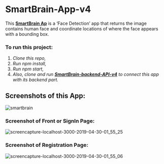 # SmartBrain-App-v4

This **[SmartBrain Ap](https://smart-brain-app-detect-face.herokuapp.com/)** is a ‘Face Detection’ app that returns the image contains human face and coordinate locations of where the face appears with a bounding box. 

### To run this project:

1. *Clone this repo,*
2. *Run npm install,*
3. *Run npm start,*
4. *Also, clone and run **[SmartBrain-backend-API-v4](https://github.com/MalihaKabir/SmartBrain-Backend-API-v4)** to connect this app with its backend part.*


## Screenshots of this App:
![smartbrain](https://user-images.githubusercontent.com/43598622/59150461-d0162700-8a45-11e9-85e9-f7f33ee4505d.jpg)


### Screenshot of Front or SignIn Page:
![screencapture-localhost-3000-2019-04-30-01_55_25](https://user-images.githubusercontent.com/43598622/56924019-bf40d000-6aed-11e9-9766-da3ef1de6110.jpg)

### Screenshot of Registration Page:
![screencapture-localhost-3000-2019-04-30-01_55_06](https://user-images.githubusercontent.com/43598622/56959054-fce53d80-6b6d-11e9-8822-13f48d8429ad.jpg)

